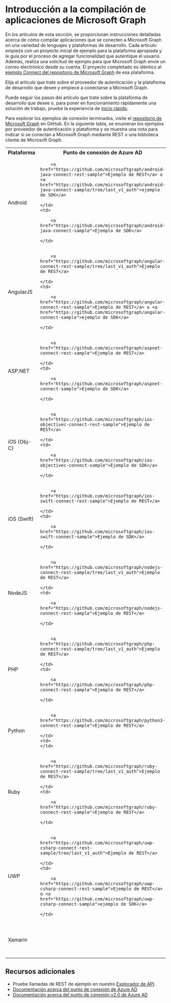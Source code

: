 # <a name="getting-started-building-microsoft-graph-apps"></a>Introducción a la compilación de aplicaciones de Microsoft Graph

En los artículos de esta sección, se proporcionan instrucciones detalladas acerca de cómo compilar aplicaciones que se conecten a Microsoft Graph en una variedad de lenguajes y plataformas de desarrollo. Cada artículo empieza con un proyecto inicial de ejemplo para la plataforma apropiada y le guía por el proceso de agregar funcionalidad que autentique el usuario. Además, realiza una solicitud de ejemplo para que Microsoft Graph envíe un correo electrónico desde su cuenta. El proyecto completado es idéntico al [ejemplo Connect del repositorio de Microsoft Graph](https://github.com/microsoftgraph?utf8=%E2%9C%93&query=connect) de esa plataforma.

Elija el artículo que trate sobre el proveedor de autenticación y la plataforma de desarrollo que desee y empiece a conectarse a Microsoft Graph.

Puede seguir los pasos del artículo que trate sobre la plataforma de desarrollo que desee o, para poner en funcionamiento rápidamente una solución de trabajo, pruebe la experiencia de [inicio rápido](http://dev.office.com/getting-started/office365apis).

Para explorar los ejemplos de conexión terminados, visite el [repositorio de Microsoft Graph](https://github.com/microsoftgraph) en GitHub. En la siguiente tabla, se enumeran los ejemplos por proveedor de autenticación y plataforma y se muestra una nota para indicar si se conectan a Microsoft Graph mediante REST o una biblioteca cliente de Microsoft Graph.

<table>
  <tr>
    <th>Plataforma</th>
    <th>Punto de conexión de Azure AD</th> 
    <th>Punto de conexión v2.0 de Azure AD</th>
  </tr>
  <tr>
    <td>Android</td>
    <td>
        <a href="https://github.com/microsoftgraph/android-java-connect-rest-sample">Ejemplo de REST</a> o <a href="https://github.com/microsoftgraph/android-java-connect-sample/tree/last_v1_auth">ejemplo de SDK</a>
    </td> 
    <td>
        <a href="https://github.com/microsoftgraph/android-java-connect-sample">Ejemplo de SDK</a>
    </td> 
  </tr>
  <tr>
    <td>AngularJS</td>
    <td>
        <a href="https://github.com/microsoftgraph/angular-connect-rest-sample/tree/last_v1_auth">Ejemplo de REST</a>
    </td> 
    <td>
        <a href="https://github.com/microsoftgraph/angular-connect-rest-sample">Ejemplo de REST</a> o <a href="https://github.com/microsoftgraph/angular-connect-sample">ejemplo de SDK</a>
    </td> 
  </tr>
  <tr>
    <td>ASP.NET</td>
    <td>
        <a href="https://github.com/microsoftgraph/aspnet-connect-rest-sample">Ejemplo de REST</a>
    </td>     
    <td>
        <a href="https://github.com/microsoftgraph/aspnet-connect-sample">Ejemplo de SDK</a>
    </td> 
  </tr>
  <tr>
    <td>iOS (Obj-C)</td>
    <td>
        <a href="https://github.com/microsoftgraph/ios-objectivec-connect-rest-sample">Ejemplo de REST</a>
    </td>     
    <td>
        <a href="https://github.com/microsoftgraph/ios-objectivec-connect-sample">Ejemplo de SDK</a>
    </td> 
  </tr>
  <tr>
    <td>iOS (Swift)</td>
    <td>
        <a href="https://github.com/microsoftgraph/ios-swift-connect-rest-sample">Ejemplo de REST</a>
    </td>     
    <td>
        <a href="https://github.com/microsoftgraph/ios-swift-connect-sample">Ejemplo de SDK</a>
    </td> 
  </tr>
  <tr>
    <td>NodeJS</td>
    <td>
        <a href="https://github.com/microsoftgraph/nodejs-connect-rest-sample/tree/last_v1_auth">Ejemplo de REST</a>
    </td>     
    <td>
        <a href="https://github.com/microsoftgraph/nodejs-connect-rest-sample">Ejemplo de REST</a>
    </td> 
  </tr>
  <tr>
    <td>PHP</td>
    <td>
        <a href="https://github.com/microsoftgraph/php-connect-rest-sample/tree/last_v1_auth">Ejemplo de REST</a>
    </td>     
    <td>
        <a href="https://github.com/microsoftgraph/php-connect-rest-sample">Ejemplo de REST</a>
    </td> 
  </tr>
  <tr>
    <td>Python</td>
    <td>
        <a href="https://github.com/microsoftgraph/python3-connect-rest-sample">Ejemplo de REST</a>
    </td>     
    <td>
    </td> 
  </tr>
  <tr>
    <td>Ruby</td>
    <td>
        <a href="https://github.com/microsoftgraph/ruby-connect-rest-sample/tree/last_v1_auth">Ejemplo de REST</a>
    </td>     
    <td>
        <a href="https://github.com/microsoftgraph/ruby-connect-rest-sample">Ejemplo de REST</a>
    </td> 
  </tr>
  <tr>
    <td>UWP</td>
    <td>
        <a href="https://github.com/microsoftgraph/uwp-csharp-connect-rest-sample/tree/last_v1_auth">Ejemplo de REST</a>
    </td>     
    <td>
        <a href="https://github.com/microsoftgraph/uwp-csharp-connect-rest-sample">Ejemplo de REST</a> o <a href="https://github.com/microsoftgraph/uwp-csharp-connect-sample">ejemplo de SDK</a>
    </td> 
  </tr>
  <tr>
    <td>Xamarin</td>
    <td>
    </td>     
    <td>
        <a href="https://github.com/microsoftgraph/xamarin-csharp-connect-sample">Ejemplo de SDK</a>
    </td> 
  </tr>
</table>

## <a name="see-also"></a>Recursos adicionales
- Pruebe llamadas de REST de ejemplo en nuestro [Explorador de API](https://graph.microsoft.io/graph-explorer).
- [Documentación acerca del punto de conexión de Azure AD](https://azure.microsoft.com/en-us/documentation/services/active-directory/)
- [Documentación acerca del punto de conexión v2.0 de Azure AD](https://azure.microsoft.com/en-us/documentation/articles/?service=active-directory&term=azure+ad+v2.0)
